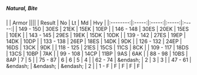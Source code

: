 ##### Natural, Bite

|      | Armor ||||
| Result | No | Lt | Md | Hvy |
|:--------:|:-----:|:-----:|:-----:|:-----:|
| 149 - 150 | 30ES | 21EK | 15EK | 10EP |
| 146 - 148 | 30ES | 20EK | 15ES | 10EK |
| 143 - 145 | 29ES | 19EK | 15DK | 10DK |
| 139 - 142 | 27ES | 19EP | 14DK | 10DP |
| 133 - 138 | 26EP | 18ES | 14DK | 9DK |
| 126 - 132 | 24EP | 16DS | 13CK | 9DK |
| 118 - 125 | 21ES | 15CS | 11CS | 8CK |
| 109 - 117 | 18DS | 13CS | 10BP | 7AK |
| 99 - 108 | 14CP | 11BP | 9AS | 6AK |
| 88 - 98 | 10BS | 8AP | 7 | 5 |
| 75 - 87 | 6 | 6 | 5 | 4 |
| 62 - 74 | &endash;  | 2 | 3 | 3 |
| 47 - 61 | &endash;  | &endash;  | &endash;  | 2 |
| 1 - F | F | F | F | F |
